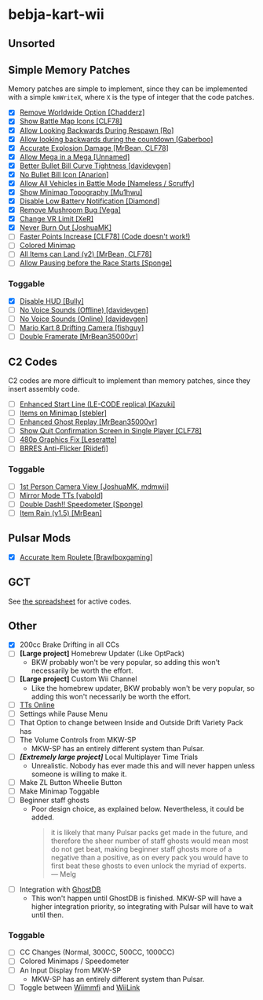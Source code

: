 # bebja-kart-wii

## Unsorted


## Simple Memory Patches
Memory patches are simple to implement, since they can be implemented with a simple `kmWriteX`, where `X` is the type of integer that the code patches.

- [x] [Remove Worldwide Option [Chadderz]](https://mariokartwii.com/showthread.php?tid=994)
- [x] [Show Battle Map Icons [CLF78]](https://mariokartwii.com/showthread.php?tid=1840)
- [x] [Allow Looking Backwards During Respawn [Ro]](https://mariokartwii.com/showthread.php?tid=2128)
- [x] [Allow looking backwards during the countdown [Gaberboo]](https://mariokartwii.com/showthread.php?tid=2109)
- [x] [Accurate Explosion Damage [MrBean, CLF78]](https://mariokartwii.com/showthread.php?tid=1857)
- [x] [Allow Mega in a Mega [Unnamed]](https://mariokartwii.com/showthread.php?tid=1939)
- [x] [Better Bullet Bill Curve Tightness [davidevgen]](https://mariokartwii.com/showthread.php?tid=196)
- [x] [No Bullet Bill Icon [Anarion]](https://mariokartwii.com/showthread.php?tid=170)
- [x] [Allow All Vehicles in Battle Mode [Nameless / Scruffy]](https://mariokartwii.com/showthread.php?tid=2081)
- [x] [Show Minimap Topography [Mu1hwu]](https://mariokartwii.com/showthread.php?tid=2066)
- [x] [Disable Low Battery Notification [Diamond]](https://mariokartwii.com/showthread.php?tid=1645)
- [x] [Remove Mushroom Bug [Vega]](https://mariokartwii.com/showthread.php?tid=909)
- [x] [Change VR Limit [XeR]](https://mariokartwii.com/showthread.php?tid=225)
- [x] [Never Burn Out [JoshuaMK]](https://mariokartwii.com/showthread.php?tid=1367)
- [ ] [Faster Points Increase [CLF78] (Code doesn't work!)](https://mariokartwii.com/showthread.php?tid=1858) 
- [ ] [Colored Minimap](https://mariokartwii.com/showthread.php?tid=2036)
- [ ] [All Items can Land (v2) [MrBean, CLF78]](https://mariokartwii.com/showthread.php?tid=1720)
- [ ] [Allow Pausing before the Race Starts [Sponge]](https://mariokartwii.com/showthread.php?tid=2108)
### Toggable
- [x] [Disable HUD [Bully]](https://mariokartwii.com/showthread.php?tid=60)
- [ ] [No Voice Sounds (Offline) [davidevgen]](https://mariokartwii.com/showthread.php?tid=482)
- [ ] [No Voice Sounds (Online) [davidevgen]](https://mariokartwii.com/showthread.php?tid=483)
- [ ] [Mario Kart 8 Drifting Camera [fishguy]](https://mariokartwii.com/showthread.php?tid=1632)
- [ ] [Double Framerate [MrBean35000vr]](https://www.youtube.com/watch?v=Yw4CmP9qeZU)

## C2 Codes
C2 codes are more difficult to implement than memory patches, since they insert assembly code.

- [ ] [Enhanced Start Line (LE-CODE replica) [Kazuki]](https://mariokartwii.com/showthread.php?tid=1790)
- [ ] [Items on Minimap [stebler]](https://mariokartwii.com/showthread.php?tid=1896)
- [ ] [Enhanced Ghost Replay [MrBean35000vr]](https://mariokartwii.com/showthread.php?tid=108)
- [ ] [Show Quit Confirmation Screen in Single Player [CLF78]](https://mariokartwii.com/showthread.php?tid=1884)
- [ ] [480p Graphics Fix [Leseratte]](https://mariokartwii.com/showthread.php?tid=1120)
- [ ] [BRRES Anti-Flicker [Riidefi]](https://wiki.tockdom.com/wiki/BRRES_Anti-flicker)
### Toggable
- [ ] [1st Person Camera View [JoshuaMK, mdmwii]](https://mariokartwii.com/showthread.php?tid=1331)
- [ ] [Mirror Mode TTs [vabold]](https://mariokartwii.com/showthread.php?tid=1981)
- [ ] [Double Dash!! Speedometer [Sponge]](https://mariokartwii.com/showthread.php?tid=2158)
- [ ] [Item Rain (v1.5) [MrBean]](https://mariokartwii.com/showthread.php?tid=396)
      
## Pulsar Mods
- [x] [Accurate Item Roulete [Brawlboxgaming]](https://github.com/Brawlboxgaming/Variety-Pack/blob/main/code/Race/Item/Roulette.cpp)

## GCT
See [the spreadsheet](https://docs.google.com/spreadsheets/d/1AmkPai7Njxma21Xr2Nzi6K0l196_nXZkIPyEdXMTc7s/edit?pli=1&gid=1019452145#gid=1019452145) for active codes.  


## Other
- [x] 200cc Brake Drifting in all CCs
- [ ] **[Large project]** Homebrew Updater (Like OptPack)
    - BKW probably won't be very popular, so adding this won't necessarily be worth the effort.
- [ ] **[Large project]** Custom Wii Channel
    - Like the homebrew updater, BKW probably won't be very popular, so adding this won't necessarily be worth the effort.
- [ ] [TTs Online](https://wiki.tockdom.com/wiki/TTs_Online)
- [ ] Settings while Pause Menu
- [ ] That Option to change between Inside and Outside Drift Variety Pack has
- [ ] The Volume Controls from MKW-SP
    - MKW-SP has an entirely different system than Pulsar.
- [ ] ***[Extremely large project]*** Local Multiplayer Time Trials
    - Unrealistic. Nobody has ever made this and will never happen unless someone is willing to make it.
- [ ] Make ZL Button Wheelie Button
- [ ] Make Minimap Toggable
- [ ] Beginner staff ghosts
    - Poor design choice, as explained below. Nevertheless, it could be added.
      >  it is likely that many Pulsar packs get made in the future, and therefore the sheer number of staff ghosts would mean most do not get beat, making beginner staff ghosts more of a negative than a positive, as on every pack you would have to first beat these ghosts to even unlock the myriad of experts.  
      > — Melg
- [ ] Integration with [GhostDB](https://github.com/yomcube/GhostDB/)
    - This won't happen until GhostDB is finished. MKW-SP will have a higher integration priority, so integrating with Pulsar will have to wait until then.

### Toggable
- [ ] CC Changes (Normal, 300CC, 500CC, 1000CC)
- [ ] Colored Minimaps / Speedometer
- [ ] An Input Display from MKW-SP
    - MKW-SP has an entirely different system than Pulsar.
- [ ] Toggle between [Wiimmfi](https://wiimmfi.de) and [WiiLink](https://www.wiilink24.com)
